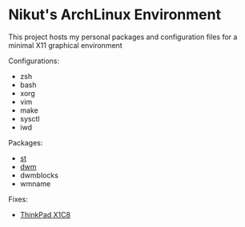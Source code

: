 # Nikut's ArchLinux Environment

This project hosts my personal packages and configuration files for a minimal X11 graphical environment

Configurations:

* zsh
* bash
* xorg
* vim
* make
* sysctl
* iwd

Packages:

* [st](docs/st.md)
* [dwm](docs/dwm.md)
* dwmblocks
* wmname

Fixes:

* [ThinkPad X1C8](docs/x1c8.md)
